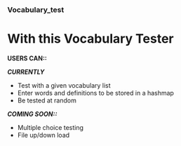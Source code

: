 ### Vocabulary_test
# With this Vocabulary Tester

**USERS CAN::**

*__CURRENTLY__*
+ Test with a given vocabulary list
+ Enter words and definitions to be stored in a hashmap
+ Be tested at random


*__COMING SOON::__*
+ Multiple choice testing
+ File up/down load
